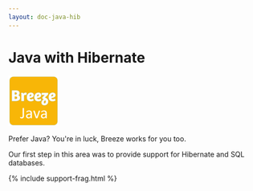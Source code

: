 ```yaml
---
layout: doc-java-hib
---
```


# Java with Hibernate

<a class="logo-inline" href="/doc-java-hib" title="Java">
  <img src="/images/logos/Breeze-java.png" alt="Java" width="100">
</a> 

Prefer Java? You're in luck, Breeze works for you too.

Our first step in this area was to provide support for Hibernate and SQL databases. 

<div style="clear:both" />

{% include support-frag.html %}

